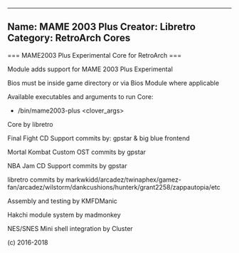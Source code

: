 -----------------------
Name: MAME 2003 Plus
Creator: Libretro
Category: RetroArch Cores
-----------------------
=== MAME2003 Plus Experimental Core for RetroArch ===

Module adds support for MAME 2003 Plus Experimental

Bios must be inside game directory or via Bios Module where applicable

Available executables and arguments to run Core:
- /bin/mame2003-plus <rom> <clover_args>

Core by libretro

Final Fight CD Support commits by:
gpstar & big blue frontend

Mortal Kombat Custom OST commits by gpstar

NBA Jam CD Support commits by gpstar

libretro commits by markwkidd/arcadez/twinaphex/gamez-fan/arcadez/wilstorm/dankcushions/hunterk/grant2258/zappautopia/etc

Assembly and testing by KMFDManic

Hakchi module system by madmonkey

NES/SNES Mini shell integration by Cluster

(c) 2016-2018
